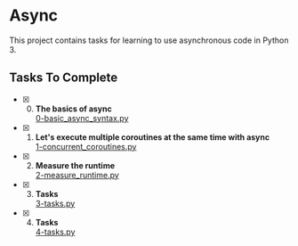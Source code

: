 # Async

This project contains tasks for learning to use asynchronous code in Python 3.

## Tasks To Complete

+ [x] 0. **The basics of async**<br/>[0-basic_async_syntax.py](0-basic_async_syntax.py) 
+ [x] 1. **Let's execute multiple coroutines at the same time with async**<br/>[1-concurrent_coroutines.py](1-concurrent_coroutines.py) 
+ [x] 2. **Measure the runtime**<br/>[2-measure_runtime.py](2-measure_runtime.py)
+ [x] 3. **Tasks**<br/>[3-tasks.py](3-tasks.py)
+ [x] 4. **Tasks**<br/>[4-tasks.py](4-tasks.py) 
